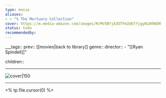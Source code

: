 ```yaml
---
type: movie
aliases:
- - "% The Mortuary Collection"
cover: https://m.media-amazon.com/images/M/MV5BYjA3OTFmZmEtYjgyNi00NGRhLThkNWItODExYTM4ODE2YjVhXkEyXkFqcGc@._V1_SX300.jpg
status: todo
recommendedby:
---
```

___tags:: prev:: [[movies|back to library]]
genre::
director:: - "[[Ryan Spindell]]"
  
children::
___
![cover|150](https://m.media-amazon.com/images/M/MV5BYjA3OTFmZmEtYjgyNi00NGRhLThkNWItODExYTM4ODE2YjVhXkEyXkFqcGc@._V1_SX300.jpg)
___
<% tp.file.cursor(0) %>
